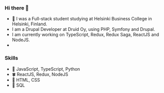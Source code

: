 ### Hi there 👋

<!--
**LinhLe2307/LinhLe2307** is a ✨ _special_ ✨ repository because its `README.md` (this file) appears on your GitHub profile.

Here are some ideas to get you started:

- 🔭 I’m currently working on ReactJS, PHP and Databases
- 🌱 I’m currently learning ReactJS, PHP and Databases.
- 👯 I’m looking to collaborate on ...
- 🤔 I’m looking for help with ...
- 💬 Ask me about ...
- 📫 How to reach me: ...
- ⚡ Fun fact: ...
-->
- 🌱 I was a Full-stack student studying at Helsinki Business College in Helsinki, Finland.
- I am a Drupal Developer at Druid Oy, using PHP, Symfony and Drupal.
- I am currently working on TypeScript, Redux, Redux Saga, ReactJS and NodeJS.
- 
### Skills
- :cherry_blossom: JavaScript, TypeScript, Python
- :four_leaf_clover: ReactJS, Redux, NodeJS
- :maple_leaf: HTML, CSS
- :sunflower: SQL
